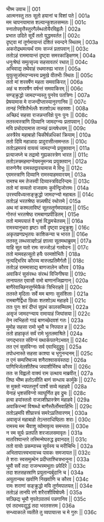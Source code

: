 भीष्म उवाच ||	001    
आत्मनस्तु ततः सूतो हयानां च विशां पते |	001a  
मम चापनयामास शल्यान्कुशलसम्मतः ||	001c  
स्नातोपवृत्तैस्तुरगैर्लब्धतोयैरविह्वलैः |	002a  
प्रभात उदिते सूर्ये ततो युद्धमवर्तत ||	002c  
दृष्ट्वा मां तूर्णमायान्तं दंशितं स्यन्दने स्थितम् |	003a  
अकरोद्रथमत्यर्थं रामः सज्जं प्रतापवान् ||	003c  
ततोऽहं राममायान्तं दृष्ट्वा समरकाङ्क्षिणम् |	004a  
धनुःश्रेष्ठं समुत्सृज्य सहसावतरं रथात् ||	004c  
अभिवाद्य तथैवाहं रथमारुह्य भारत |	005a  
युयुत्सुर्जामदग्न्यस्य प्रमुखे वीतभीः स्थितः ||	005c  
ततो मां शरवर्षेण महता समवाकिरत् |	006a  
अहं च शरवर्षेण वर्षन्तं समवाकिरम् ||	006c  
सण्ड्क्रुद्धो जामदग्न्यस्तु पुनरेव पतत्रिणः |	007a  
प्रेषयामास मे राजन्दीप्तास्यानुरगानिव ||	007c  
तानहं निशितैर्भल्लैः शतशोऽथ सहस्रशः | 	008a  
अच्छिदं सहसा राजन्नन्तरिक्षे पुनः पुनः ||	008c  
ततस्त्वस्त्राणि दिव्यानि जामदग्न्यः प्रतापवान् |	009a  
मयि प्रचोदयामास तान्यहं प्रत्यषेधयम् ||	009c  
अस्त्रैरेव महाबाहो चिकीर्षन्नधिकां क्रियाम् |	010a  
ततो दिवि महान्नादः प्रादुरासीत्समन्ततः ||	010c  
ततोऽहमस्त्रं वायव्यं जामदग्न्ये प्रयुक्तवान् |	011a  
प्रत्याजघ्ने च तद्रामो गुह्यकास्त्रेण भारत ||	011c  
ततोऽस्त्रमहमाग्नेयमनुमन्त्र्य प्रयुक्तवान् |	012a  
वारुणेनैव रामस्तद्वारयामास मे विभुः ||	012c  
एवमस्त्राणि दिव्यानि रामस्याहमवारयम् |	013a  
रामश्च मम तेजस्वी दिव्यास्त्रविदरिन्दमः ||	013c  
ततो मां सव्यतो राजन्रामः कुर्वन्द्विजोत्तमः |	014a  
उरस्यविध्यत्सङ्क्रुद्धो जामदग्न्यो महाबलः ||	014c  
ततोऽहं भरतश्रेष्ठ सन्न्यषीदं रथोत्तमे |	015a  
अथ मां कश्मलाविष्टं सूतस्तूर्णमपावहत् ||	015c  
गोरुतं भरतश्रेष्ठ रामबाणप्रपीडितम् |	015e   
ततो मामपयातं वै भृशं विद्धमचेतसम् ||	016a  
रामस्यानुचरा हृष्टाः सर्वे दृष्ट्वा प्रचुक्रुशुः |	016c  
अकृतव्रणप्रभृतयः काशिकन्या च भारत ||	016e   
ततस्तु लब्धसञ्ज्ञोऽहं ज्ञात्वा सूतमथाब्रुवम् |	017a  
याहि सूत यतो रामः सज्जोऽहं गतवेदनः ||	017c  
ततो मामवहत्सूतो हयैः परमशोभितैः |	018a  
नृत्यद्भिरिव कौरव्य मारुतप्रतिमैर्गतौ ||	018c  
ततोऽहं राममासाद्य बाणजालेन कौरव |	019a  
अवाकिरं सुसंरब्धः संरब्धं विजिगीषया ||	019c  
तानापतत एवासौ रामो बाणानजिह्मगान् |	020a  
बाणैरेवाच्छिनत्तूर्णमेकैकं त्रिभिराहवे ||	020c  
ततस्ते मृदिताः सर्वे मम बाणाः सुसंशिताः |	021a  
रामबाणैर्द्विधा छिन्नाः शतशोऽथ महाहवे ||	021c  
ततः पुनः शरं दीप्तं सुप्रभं कालसम्मितम् |	022a  
असृजं जामदग्न्याय रामायाहं जिघांसया ||	022c  
तेन त्वभिहतो गाढं बाणच्छेदवशं गतः |	023a  
मुमोह सहसा रामो भूमौ च निपपात ह ||	023c  
ततो हाहाकृतं सर्वं रामे भूतलमाश्रिते |	024a  
जगद्भारत संविग्नं यथार्कपतनेऽभवत् ||	024c  
तत एनं सुसंविग्नाः सर्व एवाभिदुद्रुवुः |	025a  
तपोधनास्ते सहसा काश्या च भृगुनन्दनम् ||	025c  
त एनं सम्परिष्वज्य शनैराश्वासयंस्तदा |	026a  
पाणिभिर्जलशीतैश्च जयाशीर्भिश्च कौरव ||	026c  
ततः स विह्वलो वाक्यं राम उत्थाय माब्रवीत् |	027a  
तिष्ठ भीष्म हतोऽसीति बाणं सन्धाय कार्मुके ||	027c  
स मुक्तो न्यपतत्तूर्णं पार्श्वे सव्ये महाहवे |	028a  
येनाहं भृशसंविग्नो व्याघूर्णित इव द्रुमः ||	028c  
हत्वा हयांस्ततो राजञ्शीघ्रास्त्रेण महाहवे |	029a  
अवाकिरन्मां विश्रब्धो बाणैस्तैर्लोमवाहिभिः ||	029c  
ततोऽहमपि शीघ्रास्त्रं समरेऽप्रतिवारणम् |	030a  
अवासृजं महाबाहो तेऽन्तराधिष्ठिताः शराः |	030c  
रामस्य मम चैवाशु व्योमावृत्य समन्ततः ||	030e   
न स्म सूर्यः प्रतपति शरजालसमावृतः |	031a  
मातरिश्वान्तरे तस्मिन्मेघरुद्ध इवानदत् ||	031c  
ततो वायोः प्रकम्पाच्च सूर्यस्य च मरीचिभिः |	032a  
अभितापात्स्वभावाच्च पावकः समजायत ||	032c  
ते शराः स्वसमुत्थेन प्रदीप्ताश्चित्रभानुना |	033a  
भूमौ सर्वे तदा राजन्भस्मभूताः प्रपेदिरे ||	033c  
तदा शतसहस्राणि प्रयुतान्यर्बुदानि च |	034a  
अयुतान्यथ खर्वाणि निखर्वाणि च कौरव |	034c  
रामः शराणां सङ्क्रुद्धो मयि तूर्णमपातयत् ||	034e   
ततोऽहं तानपि रणे शरैराशीविषोपमैः |	035a  
सञ्छिद्य भूमौ नृपतेऽपातयं पन्नगानिव ||	035c  
एवं तदभवद्युद्धं तदा भरतसत्तम |	036a  
सन्ध्याकाले व्यतीते तु व्यपायात्स च मे गुरुः ||	036c  
